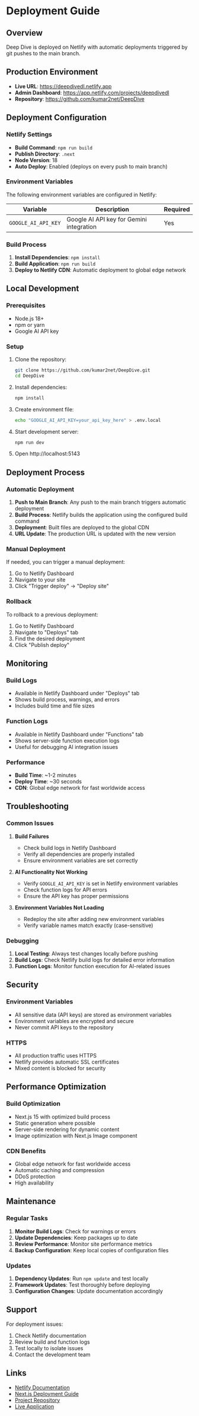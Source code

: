 # Deployment Guide

## Overview

Deep Dive is deployed on Netlify with automatic deployments triggered by git pushes to the main branch.

## Production Environment

- **Live URL**: https://deepdivedl.netlify.app
- **Admin Dashboard**: https://app.netlify.com/projects/deepdivedl
- **Repository**: https://github.com/kumar2net/DeepDive

## Deployment Configuration

### Netlify Settings

- **Build Command**: `npm run build`
- **Publish Directory**: `.next`
- **Node Version**: 18
- **Auto Deploy**: Enabled (deploys on every push to main branch)

### Environment Variables

The following environment variables are configured in Netlify:

| Variable | Description | Required |
|----------|-------------|----------|
| `GOOGLE_AI_API_KEY` | Google AI API key for Gemini integration | Yes |

### Build Process

1. **Install Dependencies**: `npm install`
2. **Build Application**: `npm run build`
3. **Deploy to Netlify CDN**: Automatic deployment to global edge network

## Local Development

### Prerequisites

- Node.js 18+
- npm or yarn
- Google AI API key

### Setup

1. Clone the repository:
   ```bash
   git clone https://github.com/kumar2net/DeepDive.git
   cd DeepDive
   ```

2. Install dependencies:
   ```bash
   npm install
   ```

3. Create environment file:
   ```bash
   echo "GOOGLE_AI_API_KEY=your_api_key_here" > .env.local
   ```

4. Start development server:
   ```bash
   npm run dev
   ```

5. Open http://localhost:5143

## Deployment Process

### Automatic Deployment

1. **Push to Main Branch**: Any push to the main branch triggers automatic deployment
2. **Build Process**: Netlify builds the application using the configured build command
3. **Deployment**: Built files are deployed to the global CDN
4. **URL Update**: The production URL is updated with the new version

### Manual Deployment

If needed, you can trigger a manual deployment:

1. Go to Netlify Dashboard
2. Navigate to your site
3. Click "Trigger deploy" → "Deploy site"

### Rollback

To rollback to a previous deployment:

1. Go to Netlify Dashboard
2. Navigate to "Deploys" tab
3. Find the desired deployment
4. Click "Publish deploy"

## Monitoring

### Build Logs

- Available in Netlify Dashboard under "Deploys" tab
- Shows build process, warnings, and errors
- Includes build time and file sizes

### Function Logs

- Available in Netlify Dashboard under "Functions" tab
- Shows server-side function execution logs
- Useful for debugging AI integration issues

### Performance

- **Build Time**: ~1-2 minutes
- **Deploy Time**: ~30 seconds
- **CDN**: Global edge network for fast worldwide access

## Troubleshooting

### Common Issues

1. **Build Failures**
   - Check build logs in Netlify Dashboard
   - Verify all dependencies are properly installed
   - Ensure environment variables are set correctly

2. **AI Functionality Not Working**
   - Verify `GOOGLE_AI_API_KEY` is set in Netlify environment variables
   - Check function logs for API errors
   - Ensure the API key has proper permissions

3. **Environment Variables Not Loading**
   - Redeploy the site after adding new environment variables
   - Verify variable names match exactly (case-sensitive)

### Debugging

1. **Local Testing**: Always test changes locally before pushing
2. **Build Logs**: Check Netlify build logs for detailed error information
3. **Function Logs**: Monitor function execution for AI-related issues

## Security

### Environment Variables

- All sensitive data (API keys) are stored as environment variables
- Environment variables are encrypted and secure
- Never commit API keys to the repository

### HTTPS

- All production traffic uses HTTPS
- Netlify provides automatic SSL certificates
- Mixed content is blocked for security

## Performance Optimization

### Build Optimization

- Next.js 15 with optimized build process
- Static generation where possible
- Server-side rendering for dynamic content
- Image optimization with Next.js Image component

### CDN Benefits

- Global edge network for fast worldwide access
- Automatic caching and compression
- DDoS protection
- High availability

## Maintenance

### Regular Tasks

1. **Monitor Build Logs**: Check for warnings or errors
2. **Update Dependencies**: Keep packages up to date
3. **Review Performance**: Monitor site performance metrics
4. **Backup Configuration**: Keep local copies of configuration files

### Updates

1. **Dependency Updates**: Run `npm update` and test locally
2. **Framework Updates**: Test thoroughly before deploying
3. **Configuration Changes**: Update documentation accordingly

## Support

For deployment issues:

1. Check Netlify documentation
2. Review build and function logs
3. Test locally to isolate issues
4. Contact the development team

## Links

- [Netlify Documentation](https://docs.netlify.com/)
- [Next.js Deployment Guide](https://nextjs.org/docs/deployment)
- [Project Repository](https://github.com/kumar2net/DeepDive)
- [Live Application](https://deepdivedl.netlify.app)
